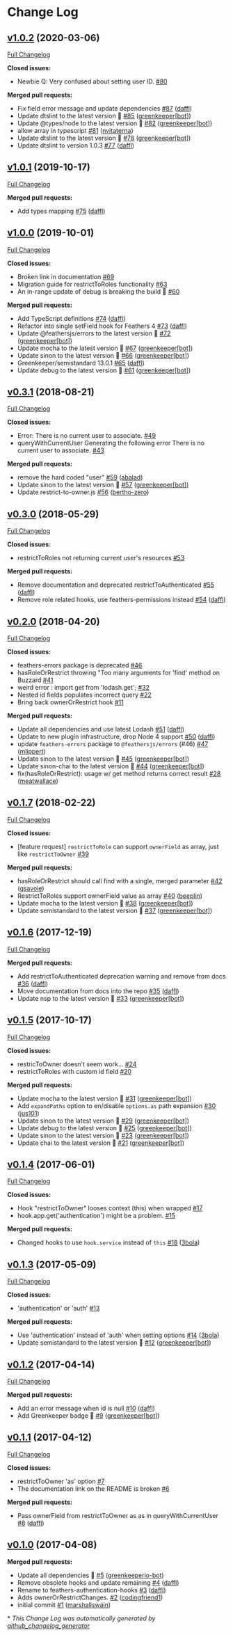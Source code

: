 # Change Log

## [v1.0.2](https://github.com/feathersjs-ecosystem/feathers-authentication-hooks/tree/v1.0.2) (2020-03-06)
[Full Changelog](https://github.com/feathersjs-ecosystem/feathers-authentication-hooks/compare/v1.0.1...v1.0.2)

**Closed issues:**

- Newbie Q: Very confused about setting user ID. [\#80](https://github.com/feathersjs-ecosystem/feathers-authentication-hooks/issues/80)

**Merged pull requests:**

- Fix field error message and update dependencies [\#87](https://github.com/feathersjs-ecosystem/feathers-authentication-hooks/pull/87) ([daffl](https://github.com/daffl))
- Update dtslint to the latest version 🚀 [\#85](https://github.com/feathersjs-ecosystem/feathers-authentication-hooks/pull/85) ([greenkeeper[bot]](https://github.com/apps/greenkeeper))
- Update @types/node to the latest version 🚀 [\#82](https://github.com/feathersjs-ecosystem/feathers-authentication-hooks/pull/82) ([greenkeeper[bot]](https://github.com/apps/greenkeeper))
- allow array in typescript [\#81](https://github.com/feathersjs-ecosystem/feathers-authentication-hooks/pull/81) ([nvitaterna](https://github.com/nvitaterna))
- Update dtslint to the latest version 🚀 [\#78](https://github.com/feathersjs-ecosystem/feathers-authentication-hooks/pull/78) ([greenkeeper[bot]](https://github.com/apps/greenkeeper))
- Update dtslint to version 1.0.3 [\#77](https://github.com/feathersjs-ecosystem/feathers-authentication-hooks/pull/77) ([daffl](https://github.com/daffl))

## [v1.0.1](https://github.com/feathersjs-ecosystem/feathers-authentication-hooks/tree/v1.0.1) (2019-10-17)
[Full Changelog](https://github.com/feathersjs-ecosystem/feathers-authentication-hooks/compare/v1.0.0...v1.0.1)

**Merged pull requests:**

- Add types mapping [\#75](https://github.com/feathersjs-ecosystem/feathers-authentication-hooks/pull/75) ([daffl](https://github.com/daffl))

## [v1.0.0](https://github.com/feathersjs-ecosystem/feathers-authentication-hooks/tree/v1.0.0) (2019-10-01)
[Full Changelog](https://github.com/feathersjs-ecosystem/feathers-authentication-hooks/compare/v0.3.1...v1.0.0)

**Closed issues:**

- Broken link in documentation [\#69](https://github.com/feathersjs-ecosystem/feathers-authentication-hooks/issues/69)
- Migration guide for restrictToRoles functionality [\#63](https://github.com/feathersjs-ecosystem/feathers-authentication-hooks/issues/63)
- An in-range update of debug is breaking the build 🚨 [\#60](https://github.com/feathersjs-ecosystem/feathers-authentication-hooks/issues/60)

**Merged pull requests:**

- Add TypeScript definitions [\#74](https://github.com/feathersjs-ecosystem/feathers-authentication-hooks/pull/74) ([daffl](https://github.com/daffl))
- Refactor into single setField hook for Feathers 4 [\#73](https://github.com/feathersjs-ecosystem/feathers-authentication-hooks/pull/73) ([daffl](https://github.com/daffl))
- Update @feathersjs/errors to the latest version 🚀 [\#72](https://github.com/feathersjs-ecosystem/feathers-authentication-hooks/pull/72) ([greenkeeper[bot]](https://github.com/apps/greenkeeper))
- Update mocha to the latest version 🚀 [\#67](https://github.com/feathersjs-ecosystem/feathers-authentication-hooks/pull/67) ([greenkeeper[bot]](https://github.com/apps/greenkeeper))
- Update sinon to the latest version 🚀 [\#66](https://github.com/feathersjs-ecosystem/feathers-authentication-hooks/pull/66) ([greenkeeper[bot]](https://github.com/apps/greenkeeper))
- Greenkeeper/semistandard 13.0.1 [\#65](https://github.com/feathersjs-ecosystem/feathers-authentication-hooks/pull/65) ([daffl](https://github.com/daffl))
- Update debug to the latest version 🚀 [\#61](https://github.com/feathersjs-ecosystem/feathers-authentication-hooks/pull/61) ([greenkeeper[bot]](https://github.com/apps/greenkeeper))

## [v0.3.1](https://github.com/feathersjs-ecosystem/feathers-authentication-hooks/tree/v0.3.1) (2018-08-21)
[Full Changelog](https://github.com/feathersjs-ecosystem/feathers-authentication-hooks/compare/v0.3.0...v0.3.1)

**Closed issues:**

-  Error: There is no current user to associate. [\#49](https://github.com/feathersjs-ecosystem/feathers-authentication-hooks/issues/49)
- queryWithCurrentUser Generating the following error There is no current user to associate. [\#43](https://github.com/feathersjs-ecosystem/feathers-authentication-hooks/issues/43)

**Merged pull requests:**

- remove the hard coded "user"  [\#59](https://github.com/feathersjs-ecosystem/feathers-authentication-hooks/pull/59) ([abalad](https://github.com/abalad))
- Update sinon to the latest version 🚀 [\#57](https://github.com/feathersjs-ecosystem/feathers-authentication-hooks/pull/57) ([greenkeeper[bot]](https://github.com/apps/greenkeeper))
- Update restrict-to-owner.js [\#56](https://github.com/feathersjs-ecosystem/feathers-authentication-hooks/pull/56) ([bertho-zero](https://github.com/bertho-zero))

## [v0.3.0](https://github.com/feathersjs-ecosystem/feathers-authentication-hooks/tree/v0.3.0) (2018-05-29)
[Full Changelog](https://github.com/feathersjs-ecosystem/feathers-authentication-hooks/compare/v0.2.0...v0.3.0)

**Closed issues:**

- restrictToRoles not returning current user's resources [\#53](https://github.com/feathersjs-ecosystem/feathers-authentication-hooks/issues/53)

**Merged pull requests:**

- Remove documentation and deprecated restrictToAuthenticated [\#55](https://github.com/feathersjs-ecosystem/feathers-authentication-hooks/pull/55) ([daffl](https://github.com/daffl))
- Remove role related hooks, use feathers-permissions instead [\#54](https://github.com/feathersjs-ecosystem/feathers-authentication-hooks/pull/54) ([daffl](https://github.com/daffl))

## [v0.2.0](https://github.com/feathersjs-ecosystem/feathers-authentication-hooks/tree/v0.2.0) (2018-04-20)
[Full Changelog](https://github.com/feathersjs-ecosystem/feathers-authentication-hooks/compare/v0.1.7...v0.2.0)

**Closed issues:**

- feathers-errors package is deprecated [\#46](https://github.com/feathersjs-ecosystem/feathers-authentication-hooks/issues/46)
- hasRoleOrRestrict throwing "Too many arguments for 'find' method on Buzzard [\#41](https://github.com/feathersjs-ecosystem/feathers-authentication-hooks/issues/41)
- weird error   :  import get from 'lodash.get'; [\#32](https://github.com/feathersjs-ecosystem/feathers-authentication-hooks/issues/32)
- Nested id fields populates incorrect query [\#22](https://github.com/feathersjs-ecosystem/feathers-authentication-hooks/issues/22)
- Bring back ownerOrRestrict hook [\#11](https://github.com/feathersjs-ecosystem/feathers-authentication-hooks/issues/11)

**Merged pull requests:**

- Update all dependencies and use latest Lodash [\#51](https://github.com/feathersjs-ecosystem/feathers-authentication-hooks/pull/51) ([daffl](https://github.com/daffl))
- Update to new plugin infrastructure, drop Node 4 support [\#50](https://github.com/feathersjs-ecosystem/feathers-authentication-hooks/pull/50) ([daffl](https://github.com/daffl))
- update `feathers-errors` package to `@feathersjs/errors` \(\#46\) [\#47](https://github.com/feathersjs-ecosystem/feathers-authentication-hooks/pull/47) ([mlippert](https://github.com/mlippert))
- Update sinon to the latest version 🚀 [\#45](https://github.com/feathersjs-ecosystem/feathers-authentication-hooks/pull/45) ([greenkeeper[bot]](https://github.com/apps/greenkeeper))
- Update sinon-chai to the latest version 🚀 [\#44](https://github.com/feathersjs-ecosystem/feathers-authentication-hooks/pull/44) ([greenkeeper[bot]](https://github.com/apps/greenkeeper))
- fix\(hasRoleOrRestrict\): usage w/ get method returns correct result [\#28](https://github.com/feathersjs-ecosystem/feathers-authentication-hooks/pull/28) ([meatwallace](https://github.com/meatwallace))

## [v0.1.7](https://github.com/feathersjs-ecosystem/feathers-authentication-hooks/tree/v0.1.7) (2018-02-22)
[Full Changelog](https://github.com/feathersjs-ecosystem/feathers-authentication-hooks/compare/v0.1.6...v0.1.7)

**Closed issues:**

- \[feature request\] `restrictToRole` can support `ownerField` as array, just like `restrictToOwner` [\#39](https://github.com/feathersjs-ecosystem/feathers-authentication-hooks/issues/39)

**Merged pull requests:**

- hasRoleOrRestrict should call find with a single, merged parameter [\#42](https://github.com/feathersjs-ecosystem/feathers-authentication-hooks/pull/42) ([gsavoie](https://github.com/gsavoie))
- RestrictToRoles support ownerField value as array [\#40](https://github.com/feathersjs-ecosystem/feathers-authentication-hooks/pull/40) ([beeplin](https://github.com/beeplin))
- Update mocha to the latest version 🚀 [\#38](https://github.com/feathersjs-ecosystem/feathers-authentication-hooks/pull/38) ([greenkeeper[bot]](https://github.com/apps/greenkeeper))
- Update semistandard to the latest version 🚀 [\#37](https://github.com/feathersjs-ecosystem/feathers-authentication-hooks/pull/37) ([greenkeeper[bot]](https://github.com/apps/greenkeeper))

## [v0.1.6](https://github.com/feathersjs-ecosystem/feathers-authentication-hooks/tree/v0.1.6) (2017-12-19)
[Full Changelog](https://github.com/feathersjs-ecosystem/feathers-authentication-hooks/compare/v0.1.5...v0.1.6)

**Merged pull requests:**

- Add restrictToAuthenticated deprecation warning and remove from docs [\#36](https://github.com/feathersjs-ecosystem/feathers-authentication-hooks/pull/36) ([daffl](https://github.com/daffl))
- Move documentation from docs into the repo [\#35](https://github.com/feathersjs-ecosystem/feathers-authentication-hooks/pull/35) ([daffl](https://github.com/daffl))
- Update nsp to the latest version 🚀 [\#33](https://github.com/feathersjs-ecosystem/feathers-authentication-hooks/pull/33) ([greenkeeper[bot]](https://github.com/apps/greenkeeper))

## [v0.1.5](https://github.com/feathersjs-ecosystem/feathers-authentication-hooks/tree/v0.1.5) (2017-10-17)
[Full Changelog](https://github.com/feathersjs-ecosystem/feathers-authentication-hooks/compare/v0.1.4...v0.1.5)

**Closed issues:**

- restricToOwner doesn't seem work... [\#24](https://github.com/feathersjs-ecosystem/feathers-authentication-hooks/issues/24)
- restrictToRoles with custom id field [\#20](https://github.com/feathersjs-ecosystem/feathers-authentication-hooks/issues/20)

**Merged pull requests:**

- Update mocha to the latest version 🚀 [\#31](https://github.com/feathersjs-ecosystem/feathers-authentication-hooks/pull/31) ([greenkeeper[bot]](https://github.com/apps/greenkeeper))
- Add `expandPaths` option to en/disable `options.as` path expansion [\#30](https://github.com/feathersjs-ecosystem/feathers-authentication-hooks/pull/30) ([jus101](https://github.com/jus101))
- Update sinon to the latest version 🚀 [\#29](https://github.com/feathersjs-ecosystem/feathers-authentication-hooks/pull/29) ([greenkeeper[bot]](https://github.com/apps/greenkeeper))
- Update debug to the latest version 🚀 [\#25](https://github.com/feathersjs-ecosystem/feathers-authentication-hooks/pull/25) ([greenkeeper[bot]](https://github.com/apps/greenkeeper))
- Update sinon to the latest version 🚀 [\#23](https://github.com/feathersjs-ecosystem/feathers-authentication-hooks/pull/23) ([greenkeeper[bot]](https://github.com/apps/greenkeeper))
- Update chai to the latest version 🚀 [\#21](https://github.com/feathersjs-ecosystem/feathers-authentication-hooks/pull/21) ([greenkeeper[bot]](https://github.com/apps/greenkeeper))

## [v0.1.4](https://github.com/feathersjs-ecosystem/feathers-authentication-hooks/tree/v0.1.4) (2017-06-01)
[Full Changelog](https://github.com/feathersjs-ecosystem/feathers-authentication-hooks/compare/v0.1.3...v0.1.4)

**Closed issues:**

- Hook "restrictToOwner" looses context \(this\) when wrapped [\#17](https://github.com/feathersjs-ecosystem/feathers-authentication-hooks/issues/17)
- hook.app.get\('authentication'\) might be a problem. [\#15](https://github.com/feathersjs-ecosystem/feathers-authentication-hooks/issues/15)

**Merged pull requests:**

- Changed hooks to use `hook.service` instead of `this` [\#18](https://github.com/feathersjs-ecosystem/feathers-authentication-hooks/pull/18) ([3bola](https://github.com/3bola))

## [v0.1.3](https://github.com/feathersjs-ecosystem/feathers-authentication-hooks/tree/v0.1.3) (2017-05-09)
[Full Changelog](https://github.com/feathersjs-ecosystem/feathers-authentication-hooks/compare/v0.1.2...v0.1.3)

**Closed issues:**

- 'authentication' or 'auth' [\#13](https://github.com/feathersjs-ecosystem/feathers-authentication-hooks/issues/13)

**Merged pull requests:**

- Use 'authentication' instead of 'auth' when setting options [\#14](https://github.com/feathersjs-ecosystem/feathers-authentication-hooks/pull/14) ([3bola](https://github.com/3bola))
- Update semistandard to the latest version 🚀 [\#12](https://github.com/feathersjs-ecosystem/feathers-authentication-hooks/pull/12) ([greenkeeper[bot]](https://github.com/apps/greenkeeper))

## [v0.1.2](https://github.com/feathersjs-ecosystem/feathers-authentication-hooks/tree/v0.1.2) (2017-04-14)
[Full Changelog](https://github.com/feathersjs-ecosystem/feathers-authentication-hooks/compare/v0.1.1...v0.1.2)

**Merged pull requests:**

- Add an error message when id is null [\#10](https://github.com/feathersjs-ecosystem/feathers-authentication-hooks/pull/10) ([daffl](https://github.com/daffl))
- Add Greenkeeper badge 🌴 [\#9](https://github.com/feathersjs-ecosystem/feathers-authentication-hooks/pull/9) ([greenkeeper[bot]](https://github.com/apps/greenkeeper))

## [v0.1.1](https://github.com/feathersjs-ecosystem/feathers-authentication-hooks/tree/v0.1.1) (2017-04-12)
[Full Changelog](https://github.com/feathersjs-ecosystem/feathers-authentication-hooks/compare/v0.1.0...v0.1.1)

**Closed issues:**

- restrictToOwner 'as' option  [\#7](https://github.com/feathersjs-ecosystem/feathers-authentication-hooks/issues/7)
- The documentation link on the README is broken [\#6](https://github.com/feathersjs-ecosystem/feathers-authentication-hooks/issues/6)

**Merged pull requests:**

- Pass ownerField from restrictToOwner as as in queryWithCurrentUser [\#8](https://github.com/feathersjs-ecosystem/feathers-authentication-hooks/pull/8) ([daffl](https://github.com/daffl))

## [v0.1.0](https://github.com/feathersjs-ecosystem/feathers-authentication-hooks/tree/v0.1.0) (2017-04-08)
**Merged pull requests:**

- Update all dependencies 🌴 [\#5](https://github.com/feathersjs-ecosystem/feathers-authentication-hooks/pull/5) ([greenkeeperio-bot](https://github.com/greenkeeperio-bot))
- Remove obsolete hooks and update remaining [\#4](https://github.com/feathersjs-ecosystem/feathers-authentication-hooks/pull/4) ([daffl](https://github.com/daffl))
- Rename to feathers-authentication-hooks [\#3](https://github.com/feathersjs-ecosystem/feathers-authentication-hooks/pull/3) ([daffl](https://github.com/daffl))
- Adds ownerOrRestrictChanges. [\#2](https://github.com/feathersjs-ecosystem/feathers-authentication-hooks/pull/2) ([codingfriend1](https://github.com/codingfriend1))
- initial commit [\#1](https://github.com/feathersjs-ecosystem/feathers-authentication-hooks/pull/1) ([marshallswain](https://github.com/marshallswain))



\* *This Change Log was automatically generated by [github_changelog_generator](https://github.com/skywinder/Github-Changelog-Generator)*